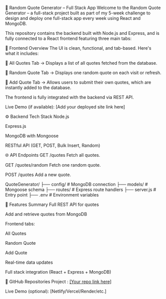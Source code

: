 🌟 Random Quote Generator – Full Stack App
Welcome to the Random Quote Generator – a full-stack project built as part of my 5-week challenge to design and deploy one full-stack app every week using React and MongoDB.

This repository contains the backend built with Node.js and Express, and is fully connected to a React frontend featuring three main tabs:

🧭 Frontend Overview
The UI is clean, functional, and tab-based. Here's what it includes:

🔹 All Quotes Tab
→ Displays a list of all quotes fetched from the database.

🔹 Random Quote Tab
→ Displays one random quote on each visit or refresh.

🔹 Add Quote Tab
→ Allows users to submit their own quotes, which are instantly added to the database.

The frontend is fully integrated with the backend via REST API.

Live Demo (if available): [Add your deployed site link here]

⚙️ Backend Tech Stack
Node.js

Express.js

MongoDB with Mongoose

RESTful API (GET, POST, Bulk Insert, Random)

🌐 API Endpoints
GET /quotes
Fetch all quotes.

GET /quotes/random
Fetch one random quote.

POST /quotes
Add a new quote.

QuoteGenerator/
├── config/          # MongoDB connection
├── models/          # Mongoose schema
├── routes/          # Express route handlers
├── server.js        # Entry point
├── .env             # Environment variables

📌 Features Summary
 Full REST API for quotes

 Add and retrieve quotes from MongoDB

 Frontend tabs:

All Quotes

Random Quote

Add Quote

 Real-time data updates

 Full stack integration (React + Express + MongoDB)

🔗 GitHub Repositories
Project : [[Your repo link here]](https://github.com/kalpitagavas/QuoteGenerator.git)

Live Demo (optional): [Netlify/Vercel/Render/etc.]

